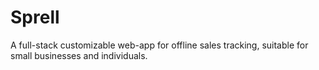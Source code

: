 # Sprell
A full-stack customizable web-app for offline sales tracking, suitable for small businesses and individuals.
